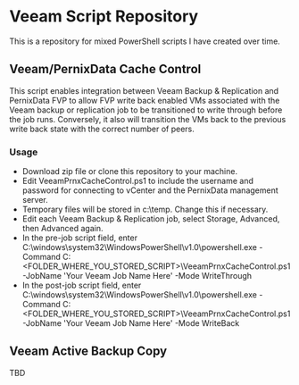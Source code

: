 # Veeam Script Repository
This is a repository for mixed PowerShell scripts I have created over time.

## Veeam/PernixData Cache Control

This script enables integration between Veeam Backup & Replication and PernixData FVP to allow FVP write back enabled VMs associated with the Veeam backup or replication job to be transitioned to write through before the job runs. Conversely, it also will transition the VMs back to the previous write back state with the correct number of peers.

### Usage

* Download zip file or clone this repository to your machine.
* Edit VeeamPrnxCacheControl.ps1 to include the username and password for connecting to vCenter and the PernixData management server.
* Temporary files will be stored in c:\temp. Change this if necessary.
* Edit each Veeam Backup & Replication job, select Storage, Advanced, then Advanced again.
* In the pre-job script field, enter C:\windows\system32\WindowsPowerShell\v1.0\powershell.exe -Command C:\<FOLDER_WHERE_YOU_STORED_SCRIPT>\VeeamPrnxCacheControl.ps1 -JobName 'Your Veeam Job Name Here' -Mode WriteThrough
* In the post-job script field, enter C:\windows\system32\WindowsPowerShell\v1.0\powershell.exe -Command C:\<FOLDER_WHERE_YOU_STORED_SCRIPT>\VeeamPrnxCacheControl.ps1 -JobName 'Your Veeam Job Name Here' -Mode WriteBack

## Veeam Active Backup Copy

TBD